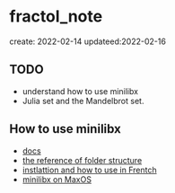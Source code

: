# fractol_note

create: 2022-02-14
updateed:2022-02-16

## TODO
- understand how to use minilibx
- Julia set and the Mandelbrot set.

## How to use minilibx
- [docs](https://harm-smits.github.io/42docs/libs/minilibx/getting_started.html)
- [the reference of folder structure](https://github.com/t0mm4rx/cub3d/blob/master/Makefile)
- [instlattion and how to use in Frentch](https://achedeuzot.me/2014/12/20/installer-la-minilibx/)
- [minilibx on MaxOS](https://github.com/dannywillems/minilibx-mac-osx)
